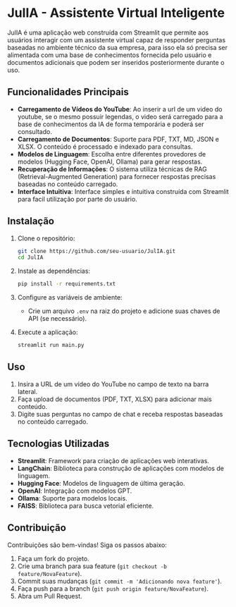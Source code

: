 # JulIA - Assistente Virtual Inteligente

JulIA é uma aplicação web construída com Streamlit que permite aos usuários interagir com um assistente virtual capaz de responder perguntas baseadas no ambiente técnico da sua empresa, para isso ela só precisa ser alimentada com uma base de conhecimentos fornecida pelo usuário e documentos adicionais que podem ser inseridos posteriormente durante o uso.

## Funcionalidades Principais

- **Carregamento de Vídeos do YouTube**: Ao inserir a url de um video do youtube, se o mesmo possuir legendas, o video será carregado para a base de conhecimentos da IA de forma temporária e poderá ser consultado.
- **Carregamento de Documentos**: Suporte para PDF, TXT, MD, JSON e XLSX. O conteúdo é processado e indexado para consultas.
- **Modelos de Linguagem**: Escolha entre diferentes provedores de modelos (Hugging Face, OpenAI, Ollama) para gerar respostas.
- **Recuperação de Informações**: O sistema utiliza técnicas de RAG (Retrieval-Augmented Generation) para fornecer respostas precisas baseadas no conteúdo carregado.
- **Interface Intuitiva**: Interface simples e intuitiva construída com Streamlit para facil utilização por parte do usuário.

## Instalação

1. Clone o repositório:
   ```bash
   git clone https://github.com/seu-usuario/JulIA.git
   cd JulIA
   ```

2. Instale as dependências:
   ```bash
   pip install -r requirements.txt
   ```

3. Configure as variáveis de ambiente:
   - Crie um arquivo `.env` na raiz do projeto e adicione suas chaves de API (se necessário).

4. Execute a aplicação:
   ```bash
   streamlit run main.py
   ```

## Uso

1. Insira a URL de um vídeo do YouTube no campo de texto na barra lateral.
2. Faça upload de documentos (PDF, TXT, XLSX) para adicionar mais conteúdo.
3. Digite suas perguntas no campo de chat e receba respostas baseadas no conteúdo carregado.

## Tecnologias Utilizadas

- **Streamlit**: Framework para criação de aplicações web interativas.
- **LangChain**: Biblioteca para construção de aplicações com modelos de linguagem.
- **Hugging Face**: Modelos de linguagem de última geração.
- **OpenAI**: Integração com modelos GPT.
- **Ollama**: Suporte para modelos locais.
- **FAISS**: Biblioteca para busca vetorial eficiente.

## Contribuição

Contribuições são bem-vindas! Siga os passos abaixo:

1. Faça um fork do projeto.
2. Crie uma branch para sua feature (`git checkout -b feature/NovaFeature`).
3. Commit suas mudanças (`git commit -m 'Adicionando nova feature'`).
4. Faça push para a branch (`git push origin feature/NovaFeature`).
5. Abra um Pull Request.
